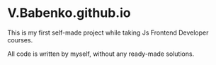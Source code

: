# V.Babenko.github.io


This is my first self-made project while taking Js Frontend Developer courses.

All code is written by myself, without any ready-made solutions.

